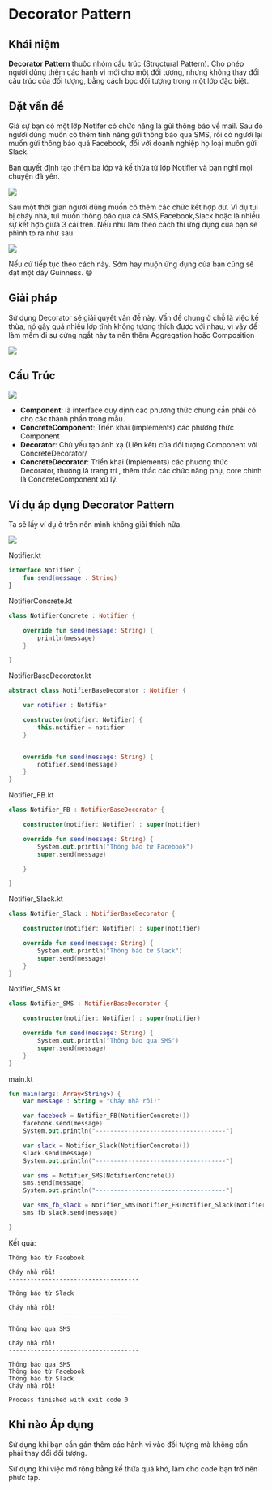 # Decorator Pattern

## Khái niệm

**Decorator Pattern** thuôc nhóm cấu trúc (Structural Pattern). Cho phép người dùng thêm các hành vi mới cho một đối tượng, nhưng không thay đổi cấu trúc của đối tượng, bằng cách bọc đối tượng trong một lớp đặc biệt.

## Đặt vấn đề

Giả sự bạn có một lớp Notifer có chức năng là gửi thông báo về mail. Sau đó người dùng muốn có thêm tính năng gửi thông báo qua SMS, rồi có người lại muốn gửi thông báo quá Facebook, đối với doanh nghiệp họ loại muôn gửi Slack.

Bạn quyết định tạo thêm ba lớp và kế thừa từ lớp Notifier và bạn nghỉ mọi chuyện đã yên.

![](Images/Problem.png)

Sau một thời gian người dùng muốn có thêm các chức kết hợp dư. Ví dụ tui bị cháy nhà, tui muốn thông báo qua cả SMS,Facebook,Slack hoặc là nhiều sự kết hợp giữa 3 cái trên. Nếu như làm theo cách thì ứng dụng của bạn sẽ phình to ra như sau.

![](Images/Problem2.png)

Nếu cứ tiếp tục theo cách này. Sớm hay muộn ứng dụng của bạn cũng sẽ đạt một dãy Guinness. :smile:

## Giải pháp

Sử dụng Decorator sẽ giải quyết vấn đề này. Vấn đề chung ở chỗ là việc kế thừa, nó gây quá nhiều lớp tĩnh không tương thích được với nhau, vì vậy để làm mềm đi sự cứng ngắt này ta nên thêm Aggregation hoặc Composition

![](Images/Solution.png)

## Cấu Trúc
![](Images/struct.png)

- **Component**: là interface quy định các phương thức chung cần phải có cho các thành phần trong mẫu.
- **ConcreteComponent**: Triển khai (implements) các phương thức Component
- **Decorator**: Chủ yếu tạo ánh xạ (Liên kết) của đối tượng Component với ConcreteDecorator/
- **ConcreteDecorator**: Triển khai (Implements) các phương thức Decorator, thường là trang trí , thêm thắc các chức năng phụ, core chính là ConcreteComponent xử lý.

## Ví dụ áp dụng Decorator Pattern

Ta sẽ lấy ví dụ ở trên nên mình không giải thích nữa.

![](Images/Vidu.png)

Notifier.kt

```kotlin
interface Notifier {
    fun send(message : String)
}
```

NotifierConcrete.kt

```kotlin
class NotifierConcrete : Notifier {

    override fun send(message: String) {
        println(message)
    }

}
```

NotifierBaseDecoretor.kt

```kotlin
abstract class NotifierBaseDecorator : Notifier {

    var notifier : Notifier

    constructor(notifier: Notifier) {
        this.notifier = notifier
    }


    override fun send(message: String) {
        notifier.send(message)
    }
}
```

Notifier_FB.kt

```kotlin
class Notifier_FB : NotifierBaseDecorator {

    constructor(notifier: Notifier) : super(notifier)

    override fun send(message: String) {
        System.out.println("Thông báo từ Facebook")
        super.send(message)

    }

}
```

Notifier_Slack.kt

```kotlin
class Notifier_Slack : NotifierBaseDecorator {

    constructor(notifier: Notifier) : super(notifier)

    override fun send(message: String) {
        System.out.println("Thông báo từ Slack")
        super.send(message)
    }
}
```

Notifier_SMS.kt

```kotlin
class Notifier_SMS : NotifierBaseDecorator {

    constructor(notifier: Notifier) : super(notifier)

    override fun send(message: String) {
        System.out.println("Thông báo qua SMS")
        super.send(message)
    }
}
```

main.kt

```kotlin
fun main(args: Array<String>) {
    var message : String = "Cháy nhà rồi!"

    var facebook = Notifier_FB(NotifierConcrete())
    facebook.send(message)
    System.out.println("------------------------------------")

    var slack = Notifier_Slack(NotifierConcrete())
    slack.send(message)
    System.out.println("------------------------------------")

    var sms = Notifier_SMS(NotifierConcrete())
    sms.send(message)
    System.out.println("------------------------------------")

    var sms_fb_slack = Notifier_SMS(Notifier_FB(Notifier_Slack(NotifierConcrete())))
    sms_fb_slack.send(message)

}
```

Kết quả:

```
Thông báo từ Facebook

Cháy nhà rồi!
------------------------------------

Thông báo từ Slack

Cháy nhà rồi!
------------------------------------

Thông báo qua SMS

Cháy nhà rồi!
------------------------------------

Thông báo qua SMS
Thông báo từ Facebook
Thông báo từ Slack
Cháy nhà rồi!

Process finished with exit code 0
```

## Khi nào Áp dụng

Sử dụng khi bạn cần gán thêm các hành vi vào đối tượng mà không cần phải thay đổi đối tượng.

Sử dụng khi việc mở rộng bằng kế thừa quá khó, làm cho code bạn trở nên phức tạp.
